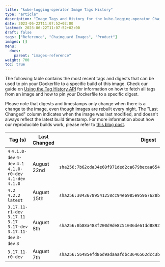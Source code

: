 ```yaml
---
title: "kube-logging-operator Image Tags History"
type: "article"
description: "Image Tags and History for the kube-logging-operator Chainguard Image"
date: 2023-06-22T11:07:52+02:00
lastmod: 2023-06-22T11:07:52+02:00
draft: false
tags: ["Reference", "Chainguard Images", "Product"]
images: []
menu:
  docs:
    parent: "images-reference"
weight: 700
toc: true
---
```


The following table contains the most recent tags and digests that can be used to pin your Dockerfile to a specific build of this image. Check our guide on [Using the Tag History API](/chainguard/chainguard-images/using-the-tag-history-api/) for information on how to fetch all tags from an image and how to pin your Dockerfile to a specific digest.

Please note that digests and timestamps only change when there is a change to the image, even though images are rebuilt every night. The "Last Changed" column indicates when the image was last modified, and doesn't always reflect the latest build timestamp. For more information about how our reproducible builds work, please refer to [this blog post](https://www.chainguard.dev/unchained/reproducing-chainguards-reproducible-image-builds).

| Tag (s)                                                                 | Last Changed | Digest                                                                    |
|-------------------------------------------------------------------------|--------------|---------------------------------------------------------------------------|
|  `4` `4.1.0-dev` `4-dev` `4.1` `4.1.0-r0-dev` `4.1-dev` `4.1.0`         | August 22nd  | `sha256:7b62cda34e60f971ded2ca679becaa654d8feda89cb0d50e081df00b0c538b80` |
|  `4.2` `4.2.2` `latest`                                                 | August 15th  | `sha256:30436789541258cc94e6985e95967628b4e08527679431cc3cc8c9ead8c177fd` |
|  `3.17.11-r1-dev` `3.17.11` `3.17` `3.17-dev` `3.17.11-dev` `3-dev` `3` | August 8th   | `sha256:0b88a483f200d9de8c51036de61dd889261fd5e7e99185ffbbde60914a4c3661` |
|  `3.17.11-r0-dev`                                                       | August 7th   | `sha256:56485efd86d9adaaafdbc3646562dcc3b84932d8a84ab6599591a562fea186a5` |

